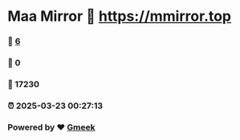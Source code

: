 # Maa Mirror :link: https://mmirror.top 
### :page_facing_up: [6](https://mmirror.top/tag.html) 
### :speech_balloon: 0 
### :hibiscus: 17230 
### :alarm_clock: 2025-03-23 00:27:13 
### Powered by :heart: [Gmeek](https://github.com/Meekdai/Gmeek)

